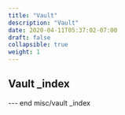 ```yaml
---
title: "Vault"
description: "Vault"
date: 2020-04-11T05:37:02-07:00
draft: false
collapsible: true
weight: 1
---
```


## Vault _index

--- end misc/vault _index

